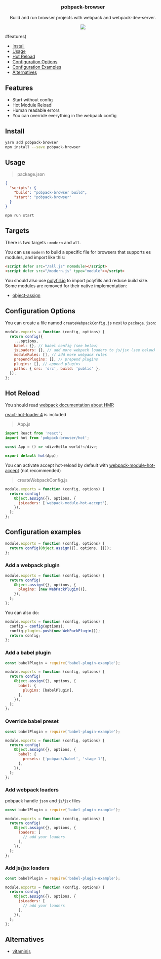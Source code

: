 <h3 align="center">
  pobpack-browser
</h3>

<p align="center">
  Build and run browser projects with webpack and webpack-dev-server.
</p>

<p align="center">
  <a href="https://npmjs.org/package/pobpack-browser"><img src="https://img.shields.io/npm/v/pobpack-browser.svg?style=flat-square"></a>
</p>

#features)

- [Install](#install)
- [Usage](#usage)
- [Hot Reload](#hot-reload)
- [Configuration Options](#configuration-options)
- [Configuration Examples](#configuration-examples)
- [Alternatives](#alternatives)

## Features

- Start without config
- Hot Module Reload
- Human readable errors
- You can override everything in the webpack config

## Install

```bash
yarn add pobpack-browser
npm install --save pobpack-browser
```

## Usage

> package.json

```json
{
  "scripts": {
    "build": "pobpack-browser build",
    "start": "pobpack-browser"
  }
}
```

```bash
npm run start
```

## Targets

There is two targets : `modern` and `all`.

You can use `modern` to build a specific file for browsers that supports es modules, and import like this:

```html
<script defer src="/all.js" nomodule></script>
<script defer src="/modern.js" type="module"></script>
```

You should also use [polyfill.io](https://polyfill.io) to import polyfills and reduce build size. Some modules are removed for their native implementation:

- [object-assign](https://www.npmjs.com/package/object-assign)

## Configuration Options

You can create a file named `createWebpackConfig.js` next to `package.json`:

```js
module.exports = function (config, options) {
  return config({
    ...options,
    babel: {}, // babel config (see below)
    jsLoaders: {}, // add more webpack loaders to js/jsx (see below)
    moduleRules: [], // add more webpack rules
    prependPlugins: [], // prepend plugins
    plugins: [], // append plugins
    paths: { src: 'src', build: 'public' },
  });
};
```

## Hot Reload

You should read [webpack documentation about HMR](https://webpack.github.io/docs/hot-module-replacement.html)

[react-hot-loader 4](https://www.npmjs.com/package/react-hot-loader) is included

> App.js

```js
import React from 'react';
import hot from 'pobpack-browser/hot';

const App = () => <div>Hello world!</div>;

export default hot(App);
```

You can activate accept hot-reload by default with [webpack-module-hot-accept](https://www.npmjs.com/package/webpack-module-hot-accept) (not recommended)

> createWebpackConfig.js

```js
module.exports = function (config, options) {
  return config(
    Object.assign({}, options, {
      jsLoaders: ['webpack-module-hot-accept'],
    }),
  );
};
```

## Configuration examples

```js
module.exports = function (config, options) {
  return config(Object.assign({}, options, {}));
};
```

### Add a webpack plugin

```js
module.exports = function (config, options) {
  return config(
    Object.assign({}, options, {
      plugins: [new WebPackPlugin()],
    }),
  );
};
```

You can also do:

```js
module.exports = function (config, options) {
  config = config(options);
  config.plugins.push(new WebPackPlugin());
  return config;
};
```

### Add a babel plugin

```js
const babelPlugin = require('babel-plugin-example');

module.exports = function (config, options) {
  return config(
    Object.assign({}, options, {
      babel: {
        plugins: [babelPlugin],
      },
    }),
  );
};
```

### Override babel preset

```js
const babelPlugin = require('babel-plugin-example');

module.exports = function (config, options) {
  return config(
    Object.assign({}, options, {
      babel: {
        presets: ['pobpack/babel', 'stage-1'],
      },
    }),
  );
};
```

### Add webpack loaders

pobpack handle `json` and `js`/`jsx` files

```js
const babelPlugin = require('babel-plugin-example');

module.exports = function (config, options) {
  return config(
    Object.assign({}, options, {
      loaders: [
        // add your loaders
      ],
    }),
  );
};
```

### Add js/jsx loaders

```js
const babelPlugin = require('babel-plugin-example');

module.exports = function (config, options) {
  return config(
    Object.assign({}, options, {
      jsLoaders: [
        // add your loaders
      ],
    }),
  );
};
```

## Alternatives

- [vitaminjs](https://www.npmjs.com/package/vitaminjs)
